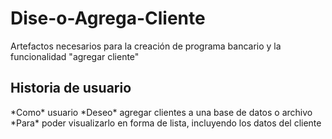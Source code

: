 # Dise-o-Agrega-Cliente
Artefactos necesarios para la creación de programa bancario y la funcionalidad "agregar cliente"

<h2>Historia de usuario</h2>
*Como* usuario
*Deseo* agregar clientes a una base de datos o archivo 
*Para* poder visualizarlo en forma de lista, incluyendo los datos del cliente
